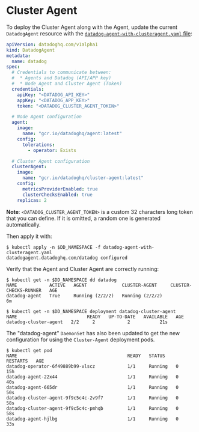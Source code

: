 # Cluster Agent

To deploy the Cluster Agent along with the Agent, update the current `DatadogAgent` resource with the [`datadog-agent-with-clusteragent.yaml` file][1]:

```yaml
apiVersion: datadoghq.com/v1alpha1
kind: DatadogAgent
metadata:
  name: datadog
spec:
  # Credentials to communicate between:
  #  * Agents and Datadog (API/APP key)
  #  * Node Agent and Cluster Agent (Token)
  credentials:
    apiKey: "<DATADOG_API_KEY>"
    appKey: "<DATADOG_APP_KEY>"
    token: "<DATADOG_CLUSTER_AGENT_TOKEN>"

  # Node Agent configuration
  agent:
    image:
      name: "gcr.io/datadoghq/agent:latest"
    config:
      tolerations:
        - operator: Exists

  # Cluster Agent configuration
  clusterAgent:
    image:
      name: "gcr.io/datadoghq/cluster-agent:latest"
    config:
      metricsProviderEnabled: true
      clusterChecksEnabled: true
    replicas: 2
```

**Note**: `<DATADOG_CLUSTER_AGENT_TOKEN>` is a custom 32 characters long token that you can define. If it is omitted, a random one is generated automatically.

Then apply it with:

```shell
$ kubectl apply -n $DD_NAMESPACE -f datadog-agent-with-clusteragent.yaml
datadogagent.datadoghq.com/datadog configured
```

Verify that the Agent and Cluster Agent are correctly running:

```shell
$ kubectl get -n $DD_NAMESPACE dd datadog
NAME            ACTIVE   AGENT             CLUSTER-AGENT     CLUSTER-CHECKS-RUNNER   AGE
datadog-agent   True     Running (2/2/2)   Running (2/2/2)                           6m

$ kubectl get -n $DD_NAMESPACE deployment datadog-cluster-agent
NAME                          READY   UP-TO-DATE   AVAILABLE   AGE
datadog-cluster-agent   2/2     2            2           21s
```

The "datadog-agent" `DaemonSet` has also been updated to get the new configuration for using the `Cluster-Agent` deployment pods.

```shell
$ kubectl get pod
NAME                                         READY   STATUS    RESTARTS   AGE
datadog-operator-6f49889b99-vlscz            1/1     Running   0          15h
datadog-agent-22x44                          1/1     Running   0          40s
datadog-agent-665dr                          1/1     Running   0          50s
datadog-cluster-agent-9f9c5c4c-2v9f7         1/1     Running   0          58s
datadog-cluster-agent-9f9c5c4c-pmhqb         1/1     Running   0          58s
datadog-agent-hjlbg                          1/1     Running   0          33s
```

[1]: https://github.com/DataDog/datadog-operator/blob/master/examples/datadog-agent-with-clusteragent.yaml

